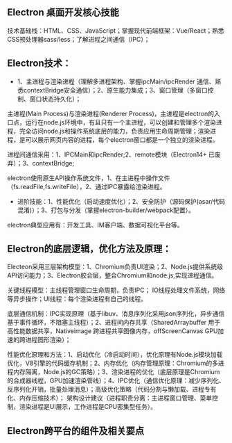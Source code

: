 ## Electron 桌面开发核心技能

技术基础栈：HTML、CSS、JavaScript；掌握现代前端框架：Vue/React；熟悉CSS预处理器sass/less；了解进程之间通信（IPC）；

## Electron技术：

- 1、主进程与渲染进程（理解多进程架构、掌握ipcMain/ipcRender 通信、熟悉contextBridge安全通信）；2、原生能力集成；3、窗口管理（多窗口控制、窗口状态持久化）；

主进程(Main Process)与渲染进程(Renderer Process)，主进程是electron的入口点，运行在node.js环境中，有且只有一个主进程，可以创建和管理多个渲染进程，完全访问node.js和操作系统底层的能力，负责应用生命周期管理；渲染进程，是可以展示网页内容的进程，每个electron窗口都是一个独立的渲染进程。

进程间通信采用：1、IPCMain和ipcRender;2、remote模块（Electron14+ 已废弃）；3、contextBridge;

electron使用原生API操作系统文件，1、在主进程中操作文件（fs.readFile,fs.writeFile），2、通过IPC暴露给渲染进程。

- 进阶技能：1、性能优化（启动速度优化）；2、安全防护（源码保护(asar/代码混淆)）；3、打包与分发（掌握electron-builder/webpack配置）。

electron典型应用有：开发工具、IM客户端、数据可视化平台等。

## Electron的底层逻辑，优化方法及原理：

Electeon采用三层架构模型：1、Chromium负责UI渲染；2、Node.js提供系统级API访问能力；3、Electron胶合层，整合Chromium和node.js,实现进程通信。

关键线程模型：主线程管理窗口生命周期，负责IPC； IO线程处理文件系统，网络等异步操作；UI线程：每个渲染进程有自己的线程。

底层通信机制：IPC实现原理（基于libuv、消息序列化采用json序列化，异步通信 基于事件循环，不阻塞主线程）；2、进程间内存共享（SharedArraybuffer 用于高性能数据共享，Nativeimage 跨进程共享图像内存，offScreenCanvas GPU加速的跨进程图形渲染）；

性能优化原理和方法：1、启动优化（冷启动时间），优化原理有Node.js模块加载优化，V8引擎的代码缓存机制；2、内存优化（内存管理原理：Chromium的多进程内存隔离，Node.js的GC策略）；3、渲染进程的优化（底层原理是Chromium的合成器线程，GPU加速渲染管线）；4、IPC优化（通信优化原理：减少序列化、反序列化开销，批量处理消息）；高级优化策略（代码分割与懒加载、进程专有化、内存压缩技术）； 架构设计建议（进程职责分离：主进程窗口管理、菜单控制，渲染进程是UI展示，工作进程是CPU密集型任务）。

## Electron跨平台的组件及相关要点
